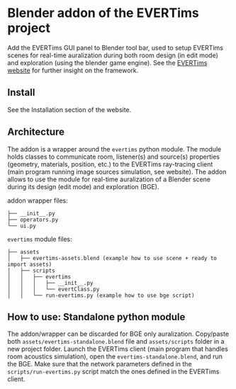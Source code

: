 # Blender addon of the EVERTims project

Add the EVERTims GUI panel to Blender tool bar, used to setup EVERTims scenes for real-time auralization during both room design (in edit mode) and exploration (using the blender game engine). See the [EVERTims website](https://evertims.github.io) for further insight on the framework.


## Install

See the Installation section of the website.


## Architecture

The addon is a wrapper around the ```evertims``` python module. The module holds classes to communicate room, listener(s) and source(s) properties (geometry, materials, position, etc.) to the EVERTims ray-tracing client (main program running image sources simulation, see website). The addon allows to use the module for real-time auralization of a Blender scene during its design (edit mode) and exploration (BGE). 

addon wrapper files:
```
├── __init__.py
├── operators.py
└── ui.py
```

```evertims``` module files:
```
├── assets
│   ├── evertims-assets.blend (example how to use scene + ready to import assets)
│   ├── scripts
│   │   ├── evertims
│   │   │   ├── __init__.py
│   │   │   └── evertClass.py
│   │   └── run-evertims.py (example how to use bge script)
```

## How to use: Standalone python module

The addon/wrapper can be discarded for BGE only auralization. Copy/paste both ``assets/evertims-standalone.blend`` file and ``assets/scripts`` folder in a new project folder. Launch the EVERTims client (main program that handles room acoustics simulation), open the ``evertims-standalone.blend``, and run the BGE. Make sure that the network parameters defined in the ``scripts/run-evertims.py`` script match the ones defined in the EVERTims client.
